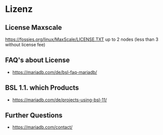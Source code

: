 # Lizenz 

## License Maxscale 

https://fossies.org/linux/MaxScale/LICENSE.TXT
up to 2 nodes (less than 3 without license fee) 

## FAQ's about License 

  * https://mariadb.com/de/bsl-faq-mariadb/

## BSL 1.1. which Products

  * https://mariadb.com/de/projects-using-bsl-11/
 
## Further Questions 

 * https://mariadb.com/contact/
